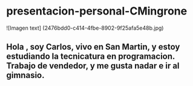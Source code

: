 # presentacion-personal-CMingrone


![Imagen text] (2476bdd0-c414-4fbe-8902-9f25afa5e48b.jpg)

##  Hola , soy Carlos, vivo en San Martin, y estoy estudiando  la tecnicatura en programacion.  Trabajo de vendedor, y  me gusta nadar e ir al gimnasio.

